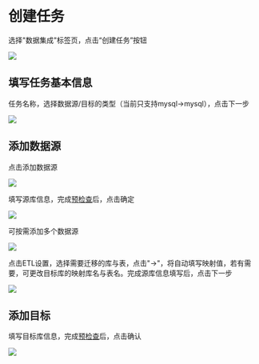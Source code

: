 # 创建任务

选择"数据集成"标签页，点击“创建任务”按钮

![](http://udts-doc.cn-bj.ufileos.com/integration/create001.png)

## 填写任务基本信息

任务名称，选择数据源/目标的类型（当前只支持mysql->mysql），点击下一步

![](http://udts-doc.cn-bj.ufileos.com/integration/create002.png)

## 添加数据源

点击添加数据源

![](http://udts-doc.cn-bj.ufileos.com/integration/create003.png)

填写源库信息，完成[预检查](/udts/guide/checkconnection)后，点击确定

![](http://udts-doc.cn-bj.ufileos.com/integration/create004.png)

可按需添加多个数据源

![](http://udts-doc.cn-bj.ufileos.com/integration/create005.png)

点击ETL设置，选择需要迁移的库与表，点击"->"，将自动填写映射值，若有需要，可更改目标库的映射库名与表名。完成源库信息填写后，点击下一步

![](http://udts-doc.cn-bj.ufileos.com/integration/create006.png)

## 添加目标

填写目标库信息，完成[预检查](https://docs.ucloud.cn/udts/guide/checkconnection)后，点击确认

![](http://udts-doc.cn-bj.ufileos.com/integration/create007.png)


